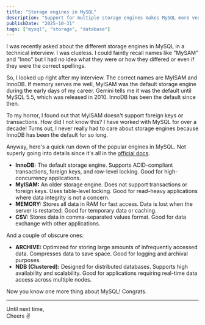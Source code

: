 ```yaml
---
title: "Storage engines in MySQL"
description: "Support for multiple storage engines makes MySQL more versatile than you think it is."
publishDate: "2025-10-31"
tags: ["mysql", "storage", "database"]
---
```


I was recently asked about the different storage engines in MySQL in a technical interview. I was clueless. I could faintly recall names like "MySAM" and "Inno" but I had no idea what they were or how they differed or even if they were the correct spellings.

So, I looked up right after my interview. The correct names are MyISAM and InnoDB. If memory serves me well, MyISAM was the default storage engine during the early days of my career. Gemini tells me it was the default until MySQL 5.5, which was released in 2010. InnoDB has been the default since then.

To my horror, I found out that MyISAM doesn't support foreign keys or transactions. How did I not know this? I have worked with MySQL for over a decade! Turns out, I never really had to care about storage engines because InnoDB has been the default for so long.

Anyway, here's a quick run down of the popular engines in MySQL. Not superly going into details since it's all in the [official docs](https://dev.mysql.com/doc/refman/8.4/en/storage-engines.html).

- **InnoDB:** The default storage engine. Supports ACID-compliant transactions, foreign keys, and row-level locking. Good for high-concurrency applications.
- **MyISAM:** An older storage engine. Does not support transactions or foreign keys. Uses table-level locking. Good for read-heavy applications where data integrity is not a concern.
- **MEMORY:** Stores all data in RAM for fast access. Data is lost when the server is restarted. Good for temporary data or caching.
- **CSV:** Stores data in comma-separated values format. Good for data exchange with other applications.

And a couple of obscure ones:

- **ARCHIVE:** Optimized for storing large amounts of infrequently accessed data. Compresses data to save space. Good for logging and archival purposes.
- **NDB (Clustered):** Designed for distributed databases. Supports high availability and scalability. Good for applications requiring real-time data access across multiple nodes.

Now you know one more thing about MySQL! Congrats.

---

Until next time,  
Cheers ✌️